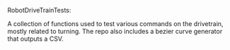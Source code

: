RobotDriveTrainTests:

A collection of functions used to test various commands on the drivetrain, mostly related to turning. The repo also includes a bezier curve generator that outputs a CSV.
